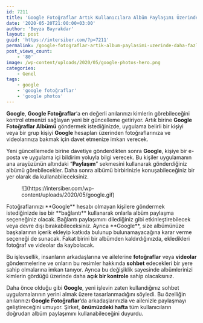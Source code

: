 ```yaml
---
id: 7211
title: 'Google Fotoğraflar Artık Kullanıcılara Albüm Paylaşımı Üzerinde Daha Fazla Kontrol Sunuyor'
date: '2020-05-20T21:00:00+03:00'
author: 'Beyza Bayrakdar'
layout: post
guid: 'https://intersiber.com/?p=7211'
permalink: /google-fotograflar-artik-album-paylasimi-uzerinde-daha-fazla-kontrol-sunuyor/
post_views_count:
    - '80'
image: /wp-content/uploads/2020/05/google-photos-hero.png
categories:
    - Genel
tags:
    - google
    - 'google fotoğraflar'
    - 'google photos'
---
```


**Google**, **Google Fotoğraflar**‘a en değerli anılarınızı kimlerin görebileceğini kontrol etmenizi sağlayan yeni bir güncelleme getiriyor. Artık birine **Google Fotoğraflar Albümü** göndermek istediğinizde, uygulama belirli bir kişiyi veya bir grup kişiyi **Google** hesapları üzerinden fotoğraflarınıza ve videolarınıza bakmak için davet etmenize imkan verecek.

Yeni güncellemede birine davetiye gönderdikten sonra **Google**, kişiye bir e-posta ve uygulama içi bildirim yoluyla bilgi verecek. Bu kişiler uygulamanın ana arayüzünün altındaki “**Paylaşım**” sekmesini kullanarak gönderdiğiniz albümü görebilecekler. Daha sonra albümü birbirinizle konuşabileceğiniz bir yer olarak da kullanabileceksiniz.

<figure class="wp-block-image size-large">![](https://intersiber.com/wp-content/uploads/2020/05/google.gif)</figure>Fotoğraflarınızı **Google** hesabı olmayan kişilere göndermek istediğinizde ise bir **bağlantı** kullanarak onlarla albüm paylaşma seçeneğiniz olacak. Bağlantı paylaşımını dilediğiniz gibi etkinleştirebilecek veya devre dışı bırakabileceksiniz. Ayrıca **Google**, size albümünüze başkalarının içerik ekleyip katkıda bulunup bulunamayacağına karar verme seçeneği de sunacak. Fakat birini bir albümden kaldırdığınızda, ekledikleri fotoğraf ve videolar da kaybolacak.

Bu işlevsellik, insanların arkadaşlarına ve ailelerine **fotoğraflar** veya **videolar** göndermelerine ve onların bu resimler hakkında **sohbet** edecekleri bir yere sahip olmalarına imkan tanıyor. Ayrıca bu değişiklik sayesinde albümlerinizi kimlerin gördüğü üzerinde daha **açık bir kontrole** sahip olacaksınız.

Daha önce olduğu gibi **Google**, yeni işlevin zaten kullandığınız sohbet uygulamalarının yerini almak üzere tasarlanmadığını söyledi. Bu özelliğin anılarınızı **Google Fotoğraflar**‘da arkadaşlarınızla ve ailenizle paylaşmayı geliştireceğini umuyor. Şirket, **önümüzdeki hafta** tüm kullanıcıların doğrudan albüm paylaşımını kullanabileceğini duyurdu.
